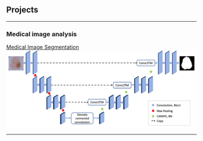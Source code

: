 ## Projects

---

### Medical image analysis

[Medical Image Segmentation](https://github.com/jiadonggang/Medical-Image-Segmentation)
<img src="images/segmentation.png?raw=true"/>

---

